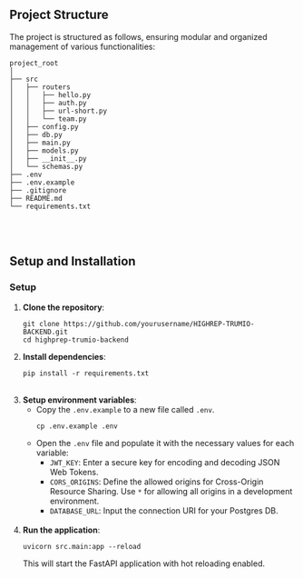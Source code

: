 ## Project Structure
The project is structured as follows, ensuring modular and organized management of various functionalities:


```
project_root
│
├── src
│   ├── routers
│   │   ├── hello.py
│   │   ├── auth.py
│   │   ├── url-short.py
│   │   └── team.py
│   ├── config.py
│   ├── db.py
│   ├── main.py
│   ├── models.py
│   ├── __init__.py
│   └── schemas.py
├── .env
├── .env.example
├── .gitignore
├── README.md
└── requirements.txt
```

<br />
<br />

<h2> Setup and Installation</h2>

<h3>Setup</h3>
<ol>
  <li>
    <strong>Clone the repository</strong>:
    <pre><code>git clone https://github.com/yourusername/HIGHREP-TRUMIO-BACKEND.git
cd highprep-trumio-backend</code></pre>
  </li>
  <li>
    <strong>Install dependencies</strong>:
    <pre><code>pip install -r requirements.txt</code></pre>
  </li>
  <br />
  <li>
    <strong>Setup environment variables</strong>:
    <ul>
      <li>Copy the <code>.env.example</code> to a new file called <code>.env</code>.
        <pre><code>cp .env.example .env</code></pre>
      </li>
      <li>Open the <code>.env</code> file and populate it with the necessary values for each variable:
        <ul>
          <li><code>JWT_KEY</code>: Enter a secure key for encoding and decoding JSON Web Tokens.</li>
          <li><code>CORS_ORIGINS</code>: Define the allowed origins for Cross-Origin Resource Sharing. Use <code>*</code> for allowing all origins in a development environment.</li>
          <li><code>DATABASE_URL</code>: Input the connection URI for your Postgres DB.</li>
        </ul>
      </li>
    </ul>
  </li>
  <br />
  <li>
    <strong>Run the application</strong>:
    <pre><code>uvicorn src.main:app --reload</code></pre>
    <p>This will start the FastAPI application with hot reloading enabled.</p>
  </li>
</ol>

<br />
<br />

